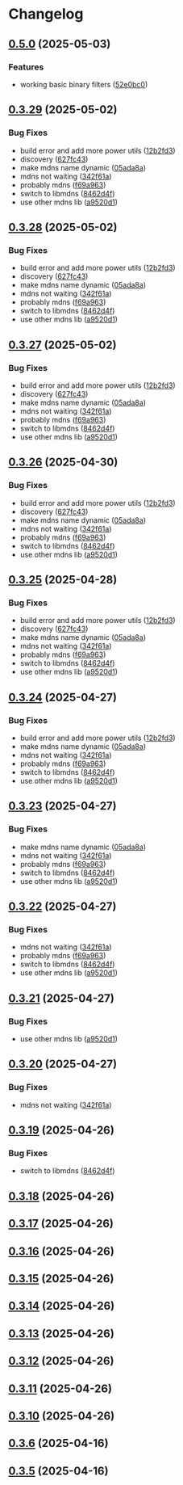 # Changelog

## [0.5.0](https://github.com/UbiHome/UbiHome/compare/v0.4.9...ubihome-mdns-v0.5.0) (2025-05-03)


### Features

* working basic binary filters ([52e0bc0](https://github.com/UbiHome/UbiHome/commit/52e0bc0f6b6c028165252675881714b6764bbdea))

## [0.3.29](https://github.com/UbiHome/UbiHome/compare/ubihome-mdns-v0.3.28...ubihome-mdns-v0.3.29) (2025-05-02)


### Bug Fixes

* build error and add more power utils ([12b2fd3](https://github.com/UbiHome/UbiHome/commit/12b2fd3df3266ed28bc0499f8e89968d2e9a9e79))
* discovery ([627fc43](https://github.com/UbiHome/UbiHome/commit/627fc43e5cc4675f3fcac5253575c851a5f30dca))
* make mdns name dynamic ([05ada8a](https://github.com/UbiHome/UbiHome/commit/05ada8a195da8f267fe395dde8fb17a783fa3621))
* mdns not waiting ([342f61a](https://github.com/UbiHome/UbiHome/commit/342f61a935685ca4474cf0384db68e4547be8209))
* probably mdns ([f69a963](https://github.com/UbiHome/UbiHome/commit/f69a963f0a73348430900fe8a4ff2cd8437f3552))
* switch to libmdns ([8462d4f](https://github.com/UbiHome/UbiHome/commit/8462d4fd1f628593ea0525cd46d73f7a75e7c3e9))
* use other mdns lib ([a9520d1](https://github.com/UbiHome/UbiHome/commit/a9520d18a9b40bae1b8bdf31b87c4f2041e37ce2))

## [0.3.28](https://github.com/UbiHome/UbiHome/compare/ubihome-mdns-v0.3.27...ubihome-mdns-v0.3.28) (2025-05-02)


### Bug Fixes

* build error and add more power utils ([12b2fd3](https://github.com/UbiHome/UbiHome/commit/12b2fd3df3266ed28bc0499f8e89968d2e9a9e79))
* discovery ([627fc43](https://github.com/UbiHome/UbiHome/commit/627fc43e5cc4675f3fcac5253575c851a5f30dca))
* make mdns name dynamic ([05ada8a](https://github.com/UbiHome/UbiHome/commit/05ada8a195da8f267fe395dde8fb17a783fa3621))
* mdns not waiting ([342f61a](https://github.com/UbiHome/UbiHome/commit/342f61a935685ca4474cf0384db68e4547be8209))
* probably mdns ([f69a963](https://github.com/UbiHome/UbiHome/commit/f69a963f0a73348430900fe8a4ff2cd8437f3552))
* switch to libmdns ([8462d4f](https://github.com/UbiHome/UbiHome/commit/8462d4fd1f628593ea0525cd46d73f7a75e7c3e9))
* use other mdns lib ([a9520d1](https://github.com/UbiHome/UbiHome/commit/a9520d18a9b40bae1b8bdf31b87c4f2041e37ce2))

## [0.3.27](https://github.com/DanielHabenicht/UbiHome/compare/ubihome-mdns-v0.3.26...ubihome-mdns-v0.3.27) (2025-05-02)


### Bug Fixes

* build error and add more power utils ([12b2fd3](https://github.com/DanielHabenicht/UbiHome/commit/12b2fd3df3266ed28bc0499f8e89968d2e9a9e79))
* discovery ([627fc43](https://github.com/DanielHabenicht/UbiHome/commit/627fc43e5cc4675f3fcac5253575c851a5f30dca))
* make mdns name dynamic ([05ada8a](https://github.com/DanielHabenicht/UbiHome/commit/05ada8a195da8f267fe395dde8fb17a783fa3621))
* mdns not waiting ([342f61a](https://github.com/DanielHabenicht/UbiHome/commit/342f61a935685ca4474cf0384db68e4547be8209))
* probably mdns ([f69a963](https://github.com/DanielHabenicht/UbiHome/commit/f69a963f0a73348430900fe8a4ff2cd8437f3552))
* switch to libmdns ([8462d4f](https://github.com/DanielHabenicht/UbiHome/commit/8462d4fd1f628593ea0525cd46d73f7a75e7c3e9))
* use other mdns lib ([a9520d1](https://github.com/DanielHabenicht/UbiHome/commit/a9520d18a9b40bae1b8bdf31b87c4f2041e37ce2))

## [0.3.26](https://github.com/DanielHabenicht/UbiHome/compare/ubihome-mdns-v0.3.25...ubihome-mdns-v0.3.26) (2025-04-30)


### Bug Fixes

* build error and add more power utils ([12b2fd3](https://github.com/DanielHabenicht/UbiHome/commit/12b2fd3df3266ed28bc0499f8e89968d2e9a9e79))
* discovery ([627fc43](https://github.com/DanielHabenicht/UbiHome/commit/627fc43e5cc4675f3fcac5253575c851a5f30dca))
* make mdns name dynamic ([05ada8a](https://github.com/DanielHabenicht/UbiHome/commit/05ada8a195da8f267fe395dde8fb17a783fa3621))
* mdns not waiting ([342f61a](https://github.com/DanielHabenicht/UbiHome/commit/342f61a935685ca4474cf0384db68e4547be8209))
* probably mdns ([f69a963](https://github.com/DanielHabenicht/UbiHome/commit/f69a963f0a73348430900fe8a4ff2cd8437f3552))
* switch to libmdns ([8462d4f](https://github.com/DanielHabenicht/UbiHome/commit/8462d4fd1f628593ea0525cd46d73f7a75e7c3e9))
* use other mdns lib ([a9520d1](https://github.com/DanielHabenicht/UbiHome/commit/a9520d18a9b40bae1b8bdf31b87c4f2041e37ce2))

## [0.3.25](https://github.com/DanielHabenicht/UbiHome/compare/ubihome-mdns-v0.3.24...ubihome-mdns-v0.3.25) (2025-04-28)


### Bug Fixes

* build error and add more power utils ([12b2fd3](https://github.com/DanielHabenicht/UbiHome/commit/12b2fd3df3266ed28bc0499f8e89968d2e9a9e79))
* discovery ([627fc43](https://github.com/DanielHabenicht/UbiHome/commit/627fc43e5cc4675f3fcac5253575c851a5f30dca))
* make mdns name dynamic ([05ada8a](https://github.com/DanielHabenicht/UbiHome/commit/05ada8a195da8f267fe395dde8fb17a783fa3621))
* mdns not waiting ([342f61a](https://github.com/DanielHabenicht/UbiHome/commit/342f61a935685ca4474cf0384db68e4547be8209))
* probably mdns ([f69a963](https://github.com/DanielHabenicht/UbiHome/commit/f69a963f0a73348430900fe8a4ff2cd8437f3552))
* switch to libmdns ([8462d4f](https://github.com/DanielHabenicht/UbiHome/commit/8462d4fd1f628593ea0525cd46d73f7a75e7c3e9))
* use other mdns lib ([a9520d1](https://github.com/DanielHabenicht/UbiHome/commit/a9520d18a9b40bae1b8bdf31b87c4f2041e37ce2))

## [0.3.24](https://github.com/DanielHabenicht/UbiHome/compare/ubihome-mdns-v0.3.23...ubihome-mdns-v0.3.24) (2025-04-27)


### Bug Fixes

* build error and add more power utils ([12b2fd3](https://github.com/DanielHabenicht/UbiHome/commit/12b2fd3df3266ed28bc0499f8e89968d2e9a9e79))
* make mdns name dynamic ([05ada8a](https://github.com/DanielHabenicht/UbiHome/commit/05ada8a195da8f267fe395dde8fb17a783fa3621))
* mdns not waiting ([342f61a](https://github.com/DanielHabenicht/UbiHome/commit/342f61a935685ca4474cf0384db68e4547be8209))
* probably mdns ([f69a963](https://github.com/DanielHabenicht/UbiHome/commit/f69a963f0a73348430900fe8a4ff2cd8437f3552))
* switch to libmdns ([8462d4f](https://github.com/DanielHabenicht/UbiHome/commit/8462d4fd1f628593ea0525cd46d73f7a75e7c3e9))
* use other mdns lib ([a9520d1](https://github.com/DanielHabenicht/UbiHome/commit/a9520d18a9b40bae1b8bdf31b87c4f2041e37ce2))

## [0.3.23](https://github.com/DanielHabenicht/UbiHome/compare/ubihome-mdns-v0.3.22...ubihome-mdns-v0.3.23) (2025-04-27)


### Bug Fixes

* make mdns name dynamic ([05ada8a](https://github.com/DanielHabenicht/UbiHome/commit/05ada8a195da8f267fe395dde8fb17a783fa3621))
* mdns not waiting ([342f61a](https://github.com/DanielHabenicht/UbiHome/commit/342f61a935685ca4474cf0384db68e4547be8209))
* probably mdns ([f69a963](https://github.com/DanielHabenicht/UbiHome/commit/f69a963f0a73348430900fe8a4ff2cd8437f3552))
* switch to libmdns ([8462d4f](https://github.com/DanielHabenicht/UbiHome/commit/8462d4fd1f628593ea0525cd46d73f7a75e7c3e9))
* use other mdns lib ([a9520d1](https://github.com/DanielHabenicht/UbiHome/commit/a9520d18a9b40bae1b8bdf31b87c4f2041e37ce2))

## [0.3.22](https://github.com/DanielHabenicht/UbiHome/compare/ubihome-mdns-v0.3.21...ubihome-mdns-v0.3.22) (2025-04-27)


### Bug Fixes

* mdns not waiting ([342f61a](https://github.com/DanielHabenicht/UbiHome/commit/342f61a935685ca4474cf0384db68e4547be8209))
* probably mdns ([f69a963](https://github.com/DanielHabenicht/UbiHome/commit/f69a963f0a73348430900fe8a4ff2cd8437f3552))
* switch to libmdns ([8462d4f](https://github.com/DanielHabenicht/UbiHome/commit/8462d4fd1f628593ea0525cd46d73f7a75e7c3e9))
* use other mdns lib ([a9520d1](https://github.com/DanielHabenicht/UbiHome/commit/a9520d18a9b40bae1b8bdf31b87c4f2041e37ce2))

## [0.3.21](https://github.com/DanielHabenicht/UbiHome/compare/v0.3.20...ubihome-mdns-v0.3.21) (2025-04-27)


### Bug Fixes

* use other mdns lib ([a9520d1](https://github.com/DanielHabenicht/UbiHome/commit/a9520d18a9b40bae1b8bdf31b87c4f2041e37ce2))

## [0.3.20](https://github.com/DanielHabenicht/UbiHome/compare/v0.3.19...ubihome-mdns-v0.3.20) (2025-04-27)


### Bug Fixes

* mdns not waiting ([342f61a](https://github.com/DanielHabenicht/UbiHome/commit/342f61a935685ca4474cf0384db68e4547be8209))

## [0.3.19](https://github.com/DanielHabenicht/UbiHome/compare/v0.3.18...ubihome-mdns-v0.3.19) (2025-04-26)


### Bug Fixes

* switch to libmdns ([8462d4f](https://github.com/DanielHabenicht/UbiHome/commit/8462d4fd1f628593ea0525cd46d73f7a75e7c3e9))

## [0.3.18](https://github.com/DanielHabenicht/UbiHome/compare/v0.3.17...ubihome-mdns-v0.3.18) (2025-04-26)

## [0.3.17](https://github.com/DanielHabenicht/UbiHome/compare/v0.3.16...ubihome-mdns-v0.3.17) (2025-04-26)

## [0.3.16](https://github.com/DanielHabenicht/UbiHome/compare/v0.3.15...ubihome-mdns-v0.3.16) (2025-04-26)

## [0.3.15](https://github.com/DanielHabenicht/UbiHome/compare/v0.3.14...ubihome-mdns-v0.3.15) (2025-04-26)

## [0.3.14](https://github.com/DanielHabenicht/UbiHome/compare/v0.3.13...ubihome-mdns-v0.3.14) (2025-04-26)

## [0.3.13](https://github.com/DanielHabenicht/UbiHome/compare/v0.3.12...ubihome-mdns-v0.3.13) (2025-04-26)

## [0.3.12](https://github.com/DanielHabenicht/UbiHome/compare/v0.3.11...ubihome-mdns-v0.3.12) (2025-04-26)

## [0.3.11](https://github.com/DanielHabenicht/UbiHome/compare/v0.3.10...ubihome-mdns-v0.3.11) (2025-04-26)

## [0.3.10](https://github.com/DanielHabenicht/UbiHome/compare/v0.3.6...ubihome-mdns-v0.3.10) (2025-04-26)

## [0.3.6](https://github.com/DanielHabenicht/UbiHome/compare/v0.3.5...ubihome-mdns-v0.3.6) (2025-04-16)

## [0.3.5](https://github.com/DanielHabenicht/UbiHome/compare/v0.3.5...ubihome-mdns-v0.3.5) (2025-04-16)
